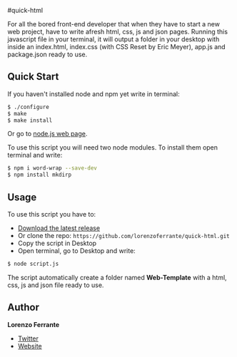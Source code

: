 #quick-html

For all the bored front-end developer that when they have to start a new web project, have to write afresh html, css, js and json pages. Running this javascript file in your terminal, it will output a folder in your desktop with inside an index.html, index.css (with CSS Reset by Eric Meyer), app.js and package.json ready to use.

## Quick Start

If you haven't installed node and npm yet write in terminal:

```bash
$ ./configure
$ make
$ make install
```
Or go to [node.js web page](http://nodejs.org/).

To use this script you will need two node modules. To install them open terminal and write:

```bash
$ npm i word-wrap --save-dev
$ npm install mkdirp
```

## Usage

To use this script you have to:

* [Download the latest release](https://github.com/lorenzoferrante/quick-html/archive/master.zip)
* Or clone the repo: `https://github.com/lorenzoferrante/quick-html.git`
* Copy the script in Desktop
* Open terminal, go to Desktop and write:

```bash
$ node script.js
```

The script automatically create a folder named **Web-Template** with a html, css, js and json file ready to use. 

## Author

**Lorenzo Ferrante**

+ [Twitter](http://twitter.com/ferrantelorenzo)
+ [Website](http://lorenzoferrante.tumblr.com/me)
